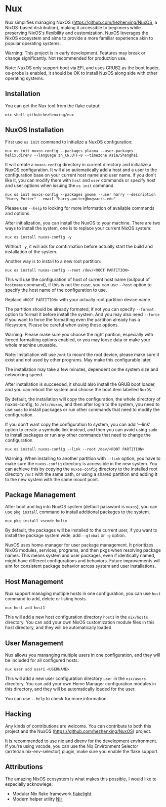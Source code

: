 # Nux

Nux simplifies managing NuxOS (https://github.com/hezhenxing/NuxOS, a NixOS-based distribution), making it accessible to beginners while preserving NixOS's flexibility and customization. NuxOS leverages the NixOS ecosystem and aims to provide a more familiar experience akin to popular operating systems.

Warning: This project is in early development. Features may break or change significantly. Not recommended for production use.

Note: NuxOS only support boot via EFI, and uses GRUB2 as the boot loader, os-probe is enabled, it should be OK to install NuxOS along side with other operating systems.

## Installation

You can get the Nux tool from the flake output:

```shell
nix shell github:hezhenxing/nux
```

## NuxOS Installation

First use `os init` command to initialize a NuxOS configuration:

```shell
nux os init nuxos-config --packages plasma --user-packages helix,direnv --language zh_CN.UTF-8 --timezone Asia/Shanghai
```

It will create a `nuxos-config` directory in current directory and initialize a NuxOS configuration. It will also automatically add a host and a user to the configuration base on your current host name and user name. If you don't like it, you can modify them with `host` and `user` commands or specify host and user options when issuing the `os init` command.

```shell
nux os init nuxos-config --packages gnome --user harry --description "Harry Potter" --email "harry.potter@hogwarts.edu"
```

Please use `--help` to looking for more information of available commands and options.

After initialization, you can install the NuxOS to your machine. There are two ways to install the system, one is to replace your current NixOS system:

```
nux os install nuxos-config -y
```

Without `-y`, it will ask for comfirmation before actually start the build and installation of the system.

Another way is to install to a new root partition:

```
nux os install nuxos-config --root /dev/<ROOT PARTITION>
```

This will use the configuration of host of current host name (outpout of `hostname` command), if this is not the case, you can use `--host` option to specify the host name of the configuration to use.

Replace `<ROOT PARTITION>` with your actually root partition device name.

The partition should be already formated, if not you can specify `--format` option to format it before install the system. And you may also need `--force` if you want to force the formatting even the partition already has a filesystem, Please be careful when using these options.

Warning: Please make sure you choose the right parition, especially with forced formatting options enabled, or you may loose data or make your whole machine unusable.

Note: Installation will use `/mnt` to mount the root device, please make sure it exist and not used by other programs. May make this configurable later.

The installation may take a few minutes, dependent on the system size and networking speed.

After installation is succeeded, it should also install the GRUB boot loader, and you can reboot the system and choose the boot item labelled `NuxOS`.

By default, the installation will copy the configuration, the whole directory of nuxos-config, to `/etc/nuxos`, and then after login to the system, you need to use `sudo` to install packages or run other commands that need to modify the configuration.

If you don't want copy the configuration to system, you can add '--link' option to create a symbolic link instead, and then you can avoid using `sudo` to install packages or run any other commands that need to change the configuration.

```shell
nux os install nuxos-config --link --root /dev/<ROOT PARTITION>
```

Warning: When installing to another partition with `--link` option, you have to make sure the `nuxos-config` directory is accessible in the new system. You can achieve this by copying the `nuxos-config` directory to the installed root directory `/mnt` with the same path, or using a shared partition and adding it to the new system with the same mount point.

## Package Management

After boot and log into NuxOS system (default password is `nuxos`), you can use `pkg install` command to install additional packages to the system.

```shell
nux pkg install vscode helix
```

By default, the packages will be installed to the current user, if you want to install the package system wide, add `--global` or `-g` option.

NuxOS uses home-manager for user package management. It prioritizes NixOS modules, services, programs, and then pkgs when resolving package names. This means system and user packages, even if identically named, might have different configurations and behaviors. Future improvements will aim for consistent package behavior across system and user installations.

## Host Management

Nux support managing multiple hosts in one configuration, you can use `host` command to add, delete or listing hosts.

```shell
nux host add host1
```

This will add a new host configuration directory `host1` in the `nix/hosts` directory. You can add your own NixOS customization module files in this host directory, and they will be automatically loaded.

## User Management

Nux allows you mananging multiple users in one configuration, and they will be included for all configured hosts.

```shell
nux user add user1 <USERNAME>
```

This will add a new user configuration directory `user` in the `nix/users` directory. You can add your own Home Manager configuration modules in this directory, and they will be automatically loaded for the user.

You can use `--help` to check for more information.

## Hacking

Any kinds of contributions are welcome. You can contribute to both this project and the NuxOS (https://github.com/hezhenxing/NuxOS) project.

It is recommended to use nix and direnv for the development environment. If you're using vscode, you can use the Nix Environment Selector (arrterian.nix-env-selector) plugin, make sure you enable the flake support.

## Attributions

The amazing NixOS ecosystem is what makes this possible, I would like to especially acknowlege:

  - Modular Nix flake framework [flakelight](https://github.com/nix-community/flakelight)
  - Modern helper utility [NH](https://github.com/nix-community/nh)
